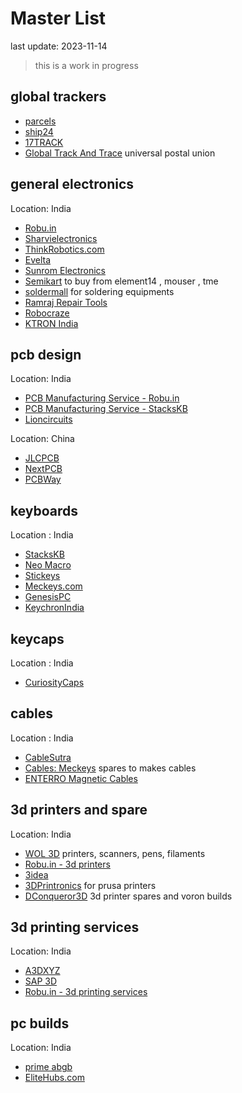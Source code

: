 # Master List 
last update: 2023-11-14
> this is a work in progress

## global trackers
- [parcels](https://parcelsapp.com/en/)
- [ship24](https://www.ship24.com/)
- [17TRACK](https://www.17track.net/en)
- [Global Track And Trace](https://globaltracktrace.ptc.post/gtt.web/) universal postal union

## general electronics 
Location: India

- [Robu.in](https://robu.in/)  
- [Sharvielectronics](https://sharvielectronics.com/)  
- [ThinkRobotics.com](https://thinkrobotics.com/)  
- [Evelta](https://evelta.com/)  
- [Sunrom Electronics](https://www.sunrom.com/)  
- [Semikart](https://www.semikart.com/)  to buy from element14 , mouser , tme
- [soldermall](https://www.soldermall.com/)  for soldering equipments
- [Ramraj Repair Tools](https://ramrajrepairtools.com/)
- [Robocraze](https://robocraze.com/)  
- [KTRON India](https://www.ktron.in/)  

## pcb design 
Location: India

- [PCB Manufacturing Service - Robu.in](https://robu.in/product/online-pcb-manufacturing-service/) 
- [PCB Manufacturing Service - StacksKB](https://stackskb.com/pcb-manufacturing-service/) 
- [Lioncircuits](https://www.lioncircuits.com/)  

Location: China
- [JLCPCB](https://jlcpcb.com/)  
- [NextPCB](https://www.nextpcb.com/)  
- [PCBWay](https://www.pcbway.com/about.html)

## keyboards 
Location : India

- [StacksKB](https://stackskb.com/)  
- [Neo Macro](https://neomacro.in/)  
- [Stickeys](https://stickeys.in/) 
- [Meckeys.com](https://www.meckeys.com/)  
- [GenesisPC](https://www.genesispc.in/)  
- [KeychronIndia](https://keychron.in/)

## keycaps 
Location : India
- [CuriosityCaps](https://curiositycaps.in/)  

## cables 
Location : India
- [CableSutra](https://cablesutra.shop/)
- [Cables: Meckeys](https://www.meckeys.com/category/accessories/cables/?filter_stock_status=instock)  spares to makes cables
- [ENTERRO Magnetic Cables](https://enterro.in/collections/frontpage)  

## 3d printers and spare 
Location: India

- [WOL 3D](https://worldoflilliputs.com/products/)  printers, scanners, pens, filaments
- [Robu.in - 3d printers](https://robu.in/product-category/3d-printer-parts/full-3d-printer-kit/)  
- [3idea](https://www.3idea.in/)
- [3DPrintronics](https://www.3dprintronics.com/)  for prusa printers
- [DConqueror3D](https://dc3d.in/)  3d printer spares and voron builds

## 3d printing services 
Location: India

- [A3DXYZ](https://a3dxyz.com/)  
- [SAP 3D](https://sap3d.com/)  
- [Robu.in - 3d printing services](https://robu.in/product-category/3d-printer-parts/3d-printing-service/)

## pc builds 
Location: India

- [prime abgb](https://www.primeabgb.com/)  
- [EliteHubs.com](https://elitehubs.com/)